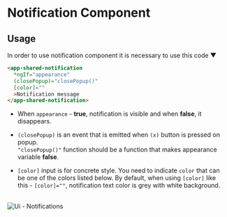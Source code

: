 # Notification Component

## Usage

In order to use notification component it is necessary to use this code ▼

```html
<app-shared-notification
  *ngIf="appearance"
  (closePopup)="closePopup()"
  [color]=""
  >Notification message
</app-shared-notification>
```

- When `appearance` - **true**, notification is visible and when **false**, it disappears.

- `(closePopup)` is an event that is emitted when `(x)` button is pressed on popup.  
  `"closePopup()"` function should be a function that makes appearance variable **false**.

- `[color]` input is for concrete style. You need to indicate `color` that can be one of the colors listed below.
  By default, when using `[color]` like this - `[color]=""`, notification text color is grey with white background.
  <br/><br/>

![Ui - Notifications](https://user-images.githubusercontent.com/70640139/107028931-a9cefe80-67c7-11eb-8c2e-3672c97b2d7f.jpg)
